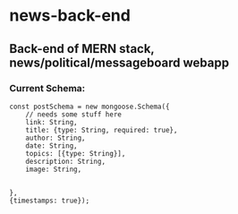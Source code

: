 # news-back-end

## Back-end of MERN stack, news/political/messageboard webapp


### Current Schema:
```
const postSchema = new mongoose.Schema({
    // needs some stuff here
    link: String,
    title: {type: String, required: true},
    author: String,
    date: String,
    topics: [{type: String}],
    description: String,
    image: String,


},
{timestamps: true});
```
